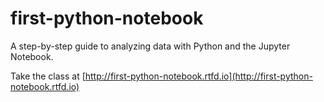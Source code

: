 # first-python-notebook

A step-by-step guide to analyzing data with Python and the Jupyter Notebook.

Take the class at [http://first-python-notebook.rtfd.io](http://first-python-notebook.rtfd.io)
